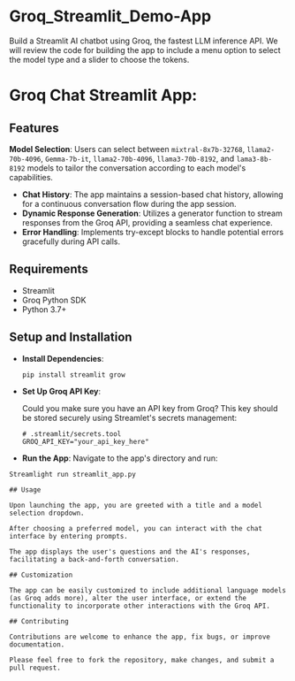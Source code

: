# Groq_Streamlit_Demo-App
Build a Streamlit AI chatbot using Groq, the fastest LLM inference API. We will review the code for building the app to include a menu option to select the model type and a slider to choose the tokens.
# Groq Chat Streamlit App:

## Features

**Model Selection**: Users can select between `mixtral-8x7b-32768`, `llama2-70b-4096`, `Gemma-7b-it`, `llama2-70b-4096`, `llama3-70b-8192`, and `lama3-8b-8192` models to tailor the conversation according to each model's capabilities.
- **Chat History**: The app maintains a session-based chat history, allowing for a continuous conversation flow during the app session.
- **Dynamic Response Generation**: Utilizes a generator function to stream responses from the Groq API, providing a seamless chat experience.
- **Error Handling**: Implements try-except blocks to handle potential errors gracefully during API calls.

## Requirements

- Streamlit
- Groq Python SDK
- Python 3.7+

## Setup and Installation

- **Install Dependencies**:

  ```bash
  pip install streamlit grow
  ```

- **Set Up Groq API Key**:

  Could you make sure you have an API key from Groq? This key should be stored securely using Streamlet's secrets management:

  ``` tool
  # .streamlit/secrets.tool
  GROQ_API_KEY="your_api_key_here"
  ```

- **Run the App**:
  Navigate to the app's directory and run:

```CMD
Streamlight run streamlit_app.py

## Usage

Upon launching the app, you are greeted with a title and a model selection dropdown.

After choosing a preferred model, you can interact with the chat interface by entering prompts.

The app displays the user's questions and the AI's responses, facilitating a back-and-forth conversation.

## Customization

The app can be easily customized to include additional language models (as Groq adds more), alter the user interface, or extend the functionality to incorporate other interactions with the Groq API.

## Contributing

Contributions are welcome to enhance the app, fix bugs, or improve documentation.

Please feel free to fork the repository, make changes, and submit a pull request.
